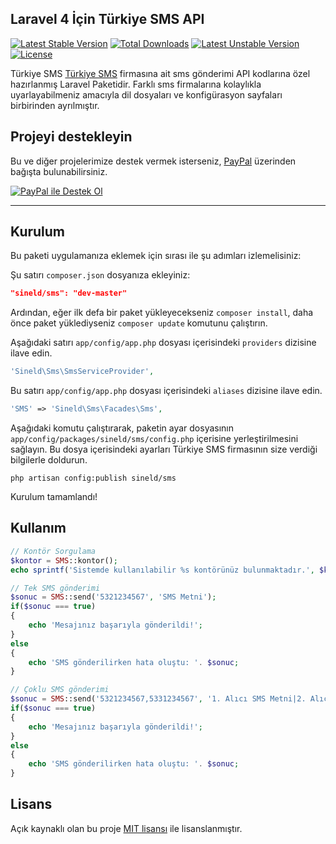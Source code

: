 ## Laravel 4 İçin Türkiye SMS API
[![Latest Stable Version](https://poser.pugx.org/sineld/sms/v/stable.png)](https://packagist.org/packages/sineld/sms) [![Total Downloads](https://poser.pugx.org/sineld/sms/downloads.png)](https://packagist.org/packages/sineld/sms) [![Latest Unstable Version](https://poser.pugx.org/sineld/sms/v/unstable.png)](https://packagist.org/packages/sineld/sms) [![License](https://poser.pugx.org/sineld/sms/license.png)](https://packagist.org/packages/sineld/sms)

Türkiye SMS
[Türkiye SMS][turkiye-sms-url] firmasına ait sms gönderimi API kodlarına özel hazırlanmış Laravel Paketidir. Farklı sms firmalarına kolaylıkla uyarlayabilmeniz amacıyla dil dosyaları ve konfigürasyon sayfaları birbirinden ayrılmıştır.

## Projeyi destekleyin
Bu ve diğer projelerimize destek vermek isterseniz, [PayPal][paypal-donate-url] üzerinden bağışta bulunabilirsiniz.

[![PayPal ile Destek Ol][paypal-donate-img]][paypal-donate-url]

----------
## Kurulum
Bu paketi uygulamanıza eklemek için sırası ile şu adımları izlemelisiniz:

Şu satırı `composer.json` dosyanıza ekleyiniz:

```json
"sineld/sms": "dev-master"
```

Ardından, eğer ilk defa bir paket yükleyecekseniz `composer install`, daha önce paket yüklediyseniz `composer update` komutunu çalıştırın.

Aşağıdaki satırı `app/config/app.php` dosyası içerisindeki `providers` dizisine ilave edin.

```php
'Sineld\Sms\SmsServiceProvider',
```

Bu satırı `app/config/app.php` dosyası içerisindeki `aliases` dizisine ilave edin.

```php
'SMS' => 'Sineld\Sms\Facades\Sms',
```

Aşağıdaki komutu çalıştırarak, paketin ayar dosyasının `app/config/packages/sineld/sms/config.php` içerisine yerleştirilmesini sağlayın. Bu dosya içerisindeki ayarları Türkiye SMS firmasının size verdiği bilgilerle doldurun.

```shell
php artisan config:publish sineld/sms
```

Kurulum tamamlandı!

## Kullanım

```php
// Kontör Sorgulama
$kontor = SMS::kontor();
echo sprintf('Sistemde kullanılabilir %s kontörünüz bulunmaktadır.', $kontor);
```

```php
// Tek SMS gönderimi
$sonuc = SMS::send('5321234567', 'SMS Metni');
if($sonuc === true)
{
	echo 'Mesajınız başarıyla gönderildi!';
}
else
{
	echo 'SMS gönderilirken hata oluştu: '. $sonuc;
}
```

```php
// Çoklu SMS gönderimi
$sonuc = SMS::send('5321234567,5331234567', '1. Alıcı SMS Metni|2. Alıcı SMS Metni');
if($sonuc === true)
{
	echo 'Mesajınız başarıyla gönderildi!';
}
else
{
	echo 'SMS gönderilirken hata oluştu: '. $sonuc;
}
```

## Lisans
Açık kaynaklı olan bu proje [MIT lisansı][mit-url] ile lisanslanmıştır.

[paypal-donate-img]: http://img.shields.io/badge/PayPal-donate-brightgreen.svg
[paypal-donate-url]: http://bit.ly/donateSineld
[turkiye-sms-url]: http://turkiyesms.com
[mit-url]: http://opensource.org/licenses/MIT

